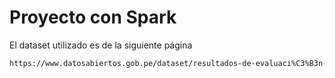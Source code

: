 # Proyecto con Spark

El dataset utilizado es de la siguiente página

```txt
https://www.datosabiertos.gob.pe/dataset/resultados-de-evaluaci%C3%B3n-censal-regional-nivel-primaria-de-los-distritos-de-ventanilla-y-mi
```

